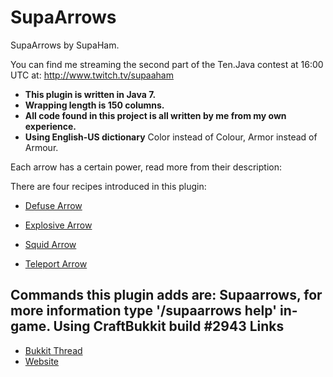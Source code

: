 SupaArrows
=======

SupaArrows by SupaHam.

You can find me streaming the second part of the Ten.Java contest at 
16:00 UTC at: http://www.twitch.tv/supaaham

* **This plugin is written in Java 7.**
* **Wrapping length is 150 columns.**
* **All code found in this project is all written by me from my own experience.**
* **Using English-US dictionary** Color instead of Colour, Armor instead of Armour.

Each arrow has a certain power, read more from their description:

There are four recipes introduced in this plugin:

* [Defuse Arrow](http://supaham.com/ss/2013-12-08-02_03-13.png)

* [Explosive Arrow](http://supaham.com/ss/2013-12-08-02_02-45.png)

* [Squid Arrow](http://supaham.com/ss/2013-12-08-02_02-24.png)

* [Teleport Arrow](http://supaham.com/ss/2013-12-08-02_02-01.png)

Commands this plugin adds are:
Supaarrows, for more information type '/supaarrows help' in-game.
Using CraftBukkit build #2943
Links
-----

* [Bukkit Thread](http://forums.bukkit.org/threads/ten-java-plugin-contest-irc-esper-net-ten-java-points-4-644-http-tenjava-com-tenjava.190553/)
* [Website](http://tenjava.com/)